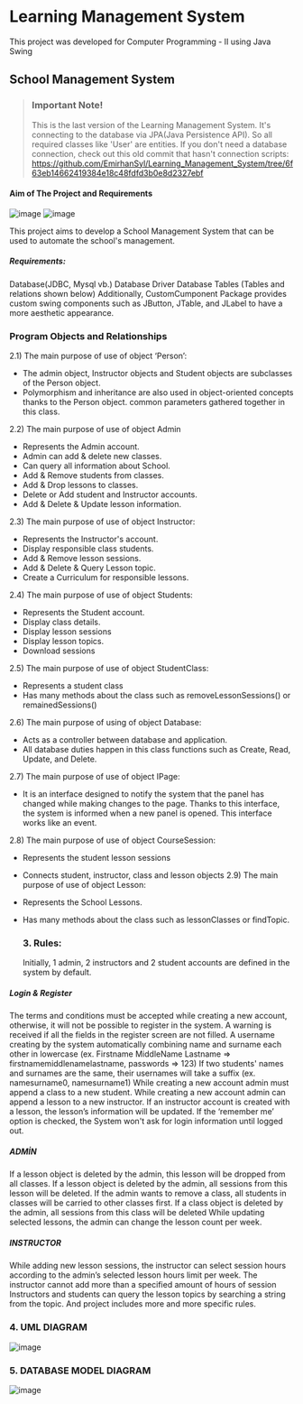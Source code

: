# Learning Management System
 This project was developed for Computer Programming - II using Java Swing

## School Management System

>### Important Note!
>This is the last version of the Learning Management System. It's connecting to the database via JPA(Java Persistence API). So all required classes like 'User' are entities. If you don't need a database connection, check out this old commit that hasn't connection scripts:
https://github.com/EmirhanSyl/Learning_Management_System/tree/6f63eb14662419384e18c48fdfd3b0e8d2327ebf

#### Aim of The Project and Requirements 	
![image](https://github.com/EmirhanSyl/Learning_Management_System/assets/61618968/e72cd8b0-f2a7-43b9-86de-d2134aae0736)
![image](https://github.com/EmirhanSyl/Learning_Management_System/assets/61618968/cddfa69f-82e9-4ce5-ae93-1fe43822204b)


This project aims to develop a School Management System that can be used to automate the school's management.
##### Requirements:
Database(JDBC, Mysql vb.)
Database Driver
Database Tables (Tables and relations shown below)
Additionally, CustomCumponent Package provides custom swing components such as JButton, JTable, and JLabel to have a more aesthetic appearance. 

### Program 	Objects and Relationships


2.1) The main purpose of use of object ‘Person’:
- The admin object, Instructor objects and Student objects are subclasses of the Person object.
- Polymorphism and inheritance are also used in object-oriented concepts thanks to the Person object. common parameters gathered together in this class.

2.2) The main purpose of use of object Admin
- Represents the Admin account. 
- Admin can add & delete new classes.
- Can query all information about School.
- Add & Remove students from classes.
- Add & Drop lessons to classes.
- Delete or Add student and Instructor accounts.
- Add & Delete & Update lesson information.

2.3) The main purpose of use of object Instructor:
- Represents the Instructor's account.
- Display responsible class students.
- Add & Remove lesson sessions.
- Add & Delete & Query Lesson topic.
- Create a Curriculum for responsible lessons.

2.4) The main purpose of use of object Students:
- Represents the Student account.
- Display class details.
- Display lesson sessions
- Display lesson topics.
- Download sessions

2.5) The main purpose of use of object StudentClass:
- Represents a student class
- Has many methods about the class such as removeLessonSessions() or remainedSessions()

2.6) The main purpose of using of object Database:
- Acts as a controller between database and application.
- All database duties happen in this class functions such as Create, Read, Update, and Delete.

2.7) The main purpose of use of object IPage:
- It is an interface designed to notify the system that the panel has changed while making changes to the page. Thanks to this interface, the system is informed when a new panel is opened. This interface works like an event.

2.8) The main purpose of use of object CourseSession:
- Represents the student lesson sessions
- Connects student, instructor, class and lesson objects
2.9) The main purpose of use of object Lesson:
- Represents the School Lessons.
- Has many methods about the class such as lessonClasses or findTopic.

  ### 3. Rules:
     Initially, 1 admin, 2 instructors and 2 student accounts are defined in the system by default. 

##### Login & Register
The terms and conditions must be accepted while creating a new account, otherwise, it will not be possible to register in the system.
A warning is received if all the fields in the register screen are not filled.
A username creating by the system automatically combining name and surname each other in lowercase (ex. Firstname MiddleName Lastname => firstnamemiddlenamelastname, passwords => 123) 
If two students' names and surnames are the same, their usernames will take a suffix (ex. namesurname0, namesurname1)
While creating a new account admin must append a class to a new student.
While creating a new account admin can append a lesson to a new instructor.
If an instructor account is created with a lesson, the lesson’s information will be updated.
If the ‘remember me’ option is checked, the System won't ask for login information until logged out.

##### ADMİN
If a lesson object is deleted by the admin, this lesson will be dropped from all classes.
If a lesson object is deleted by the admin, all sessions from this lesson will be deleted.
If the admin wants to remove a class, all students in classes will be carried to other classes first.
If a class object is deleted by the admin, all sessions from this class will be deleted
While updating selected lessons, the admin can change the lesson count per week.



##### INSTRUCTOR
While adding new lesson sessions, the instructor can select session hours according to the admin’s selected lesson hours limit per week.
The instructor cannot add more than a specified amount of hours of session
Instructors and students can query the lesson topics by searching a string from the topic.
And project includes more and more specific rules.

  ### 4. UML DIAGRAM
  ![image](https://github.com/EmirhanSyl/Learning_Management_System/assets/61618968/a894b9e8-ee88-4f26-baf5-171588fccada)

  ### 5. DATABASE MODEL DIAGRAM
  ![image](https://github.com/EmirhanSyl/Learning_Management_System/assets/61618968/59f3b78d-466e-4b30-9bab-3cde70066c92)
